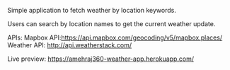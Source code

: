 Simple application to fetch weather by location keywords.

Users can search by location names to get the current weather update.

APIs:
Mapbox API:https://api.mapbox.com/geocoding/v5/mapbox.places/
Weather API: http://api.weatherstack.com/

Live preview: https://amehraj360-weather-app.herokuapp.com/
